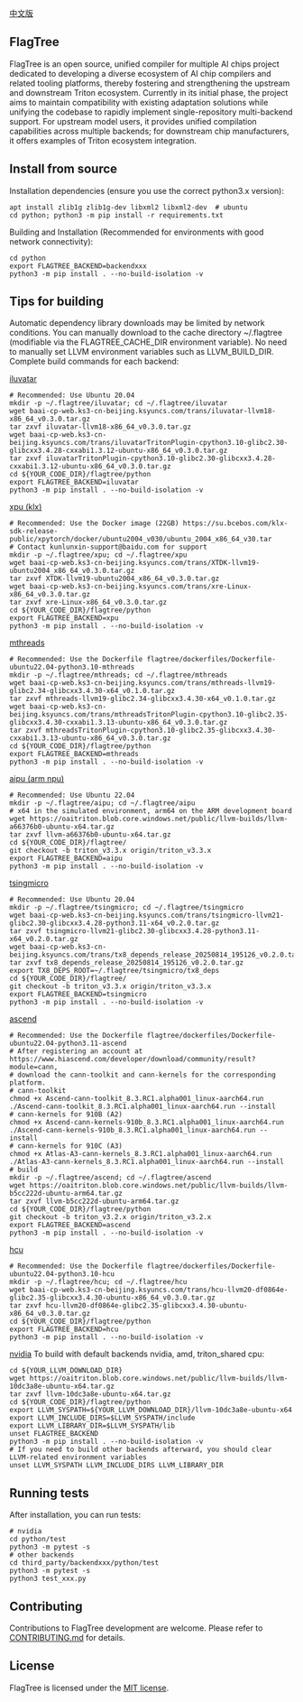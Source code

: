 [中文版](./README_cn.md)

## FlagTree

FlagTree is an open source, unified compiler for multiple AI chips project dedicated to developing a diverse ecosystem of AI chip compilers and related tooling platforms, thereby fostering and strengthening the upstream and downstream Triton ecosystem. Currently in its initial phase, the project aims to maintain compatibility with existing adaptation solutions while unifying the codebase to rapidly implement single-repository multi-backend support. For upstream model users, it provides unified compilation capabilities across multiple backends; for downstream chip manufacturers, it offers examples of Triton ecosystem integration.

## Install from source
Installation dependencies (ensure you use the correct python3.x version):
```shell
apt install zlib1g zlib1g-dev libxml2 libxml2-dev  # ubuntu
cd python; python3 -m pip install -r requirements.txt
```

Building and Installation (Recommended for environments with good network connectivity):
```shell
cd python
export FLAGTREE_BACKEND=backendxxx
python3 -m pip install . --no-build-isolation -v
```

## Tips for building

Automatic dependency library downloads may be limited by network conditions. You can manually download to the cache directory ~/.flagtree (modifiable via the FLAGTREE_CACHE_DIR environment variable). No need to manually set LLVM environment variables such as LLVM_BUILD_DIR.
Complete build commands for each backend:

[iluvatar](https://github.com/FlagTree/flagtree/tree/main/third_party/iluvatar/)
```shell
# Recommended: Use Ubuntu 20.04
mkdir -p ~/.flagtree/iluvatar; cd ~/.flagtree/iluvatar
wget baai-cp-web.ks3-cn-beijing.ksyuncs.com/trans/iluvatar-llvm18-x86_64_v0.3.0.tar.gz
tar zxvf iluvatar-llvm18-x86_64_v0.3.0.tar.gz
wget baai-cp-web.ks3-cn-beijing.ksyuncs.com/trans/iluvatarTritonPlugin-cpython3.10-glibc2.30-glibcxx3.4.28-cxxabi1.3.12-ubuntu-x86_64_v0.3.0.tar.gz
tar zxvf iluvatarTritonPlugin-cpython3.10-glibc2.30-glibcxx3.4.28-cxxabi1.3.12-ubuntu-x86_64_v0.3.0.tar.gz
cd ${YOUR_CODE_DIR}/flagtree/python
export FLAGTREE_BACKEND=iluvatar
python3 -m pip install . --no-build-isolation -v
```
[xpu (klx)](https://github.com/FlagTree/flagtree/tree/main/third_party/xpu/)
```shell
# Recommended: Use the Docker image (22GB) https://su.bcebos.com/klx-sdk-release-public/xpytorch/docker/ubuntu2004_v030/ubuntu_2004_x86_64_v30.tar
# Contact kunlunxin-support@baidu.com for support
mkdir -p ~/.flagtree/xpu; cd ~/.flagtree/xpu
wget baai-cp-web.ks3-cn-beijing.ksyuncs.com/trans/XTDK-llvm19-ubuntu2004_x86_64_v0.3.0.tar.gz
tar zxvf XTDK-llvm19-ubuntu2004_x86_64_v0.3.0.tar.gz
wget baai-cp-web.ks3-cn-beijing.ksyuncs.com/trans/xre-Linux-x86_64_v0.3.0.tar.gz
tar zxvf xre-Linux-x86_64_v0.3.0.tar.gz
cd ${YOUR_CODE_DIR}/flagtree/python
export FLAGTREE_BACKEND=xpu
python3 -m pip install . --no-build-isolation -v
```
[mthreads](https://github.com/FlagTree/flagtree/tree/main/third_party/mthreads/)
```shell
# Recommended: Use the Dockerfile flagtree/dockerfiles/Dockerfile-ubuntu22.04-python3.10-mthreads
mkdir -p ~/.flagtree/mthreads; cd ~/.flagtree/mthreads
wget baai-cp-web.ks3-cn-beijing.ksyuncs.com/trans/mthreads-llvm19-glibc2.34-glibcxx3.4.30-x64_v0.1.0.tar.gz
tar zxvf mthreads-llvm19-glibc2.34-glibcxx3.4.30-x64_v0.1.0.tar.gz
wget baai-cp-web.ks3-cn-beijing.ksyuncs.com/trans/mthreadsTritonPlugin-cpython3.10-glibc2.35-glibcxx3.4.30-cxxabi1.3.13-ubuntu-x86_64_v0.3.0.tar.gz
tar zxvf mthreadsTritonPlugin-cpython3.10-glibc2.35-glibcxx3.4.30-cxxabi1.3.13-ubuntu-x86_64_v0.3.0.tar.gz
cd ${YOUR_CODE_DIR}/flagtree/python
export FLAGTREE_BACKEND=mthreads
python3 -m pip install . --no-build-isolation -v
```
[aipu (arm npu)](https://github.com/FlagTree/flagtree/tree/triton_v3.3.x/third_party/aipu/)
```shell
# Recommended: Use Ubuntu 22.04
mkdir -p ~/.flagtree/aipu; cd ~/.flagtree/aipu
# x64 in the simulated environment, arm64 on the ARM development board
wget https://oaitriton.blob.core.windows.net/public/llvm-builds/llvm-a66376b0-ubuntu-x64.tar.gz
tar zxvf llvm-a66376b0-ubuntu-x64.tar.gz
cd ${YOUR_CODE_DIR}/flagtree/
git checkout -b triton_v3.3.x origin/triton_v3.3.x
export FLAGTREE_BACKEND=aipu
python3 -m pip install . --no-build-isolation -v
```
[tsingmicro](https://github.com/FlagTree/flagtree/tree/triton_v3.3.x/third_party/tsingmicro/)
```shell
# Recommended: Use Ubuntu 20.04
mkdir -p ~/.flagtree/tsingmicro; cd ~/.flagtree/tsingmicro
wget baai-cp-web.ks3-cn-beijing.ksyuncs.com/trans/tsingmicro-llvm21-glibc2.30-glibcxx3.4.28-python3.11-x64_v0.2.0.tar.gz
tar zxvf tsingmicro-llvm21-glibc2.30-glibcxx3.4.28-python3.11-x64_v0.2.0.tar.gz
wget baai-cp-web.ks3-cn-beijing.ksyuncs.com/trans/tx8_depends_release_20250814_195126_v0.2.0.tar.gz
tar zxvf tx8_depends_release_20250814_195126_v0.2.0.tar.gz
export TX8_DEPS_ROOT=~/.flagtree/tsingmicro/tx8_deps
cd ${YOUR_CODE_DIR}/flagtree/
git checkout -b triton_v3.3.x origin/triton_v3.3.x
export FLAGTREE_BACKEND=tsingmicro
python3 -m pip install . --no-build-isolation -v
```
[ascend](https://github.com/FlagTree/flagtree/blob/triton_v3.2.x/python/setup_tools/setup_helper.py)
```shell
# Recommended: Use the Dockerfile flagtree/dockerfiles/Dockerfile-ubuntu22.04-python3.11-ascend
# After registering an account at https://www.hiascend.com/developer/download/community/result?module=cann,
# download the cann-toolkit and cann-kernels for the corresponding platform.
# cann-toolkit
chmod +x Ascend-cann-toolkit_8.3.RC1.alpha001_linux-aarch64.run
./Ascend-cann-toolkit_8.3.RC1.alpha001_linux-aarch64.run --install
# cann-kernels for 910B (A2)
chmod +x Ascend-cann-kernels-910b_8.3.RC1.alpha001_linux-aarch64.run
./Ascend-cann-kernels-910b_8.3.RC1.alpha001_linux-aarch64.run --install
# cann-kernels for 910C (A3)
chmod +x Atlas-A3-cann-kernels_8.3.RC1.alpha001_linux-aarch64.run
./Atlas-A3-cann-kernels_8.3.RC1.alpha001_linux-aarch64.run --install
# build
mkdir -p ~/.flagtree/ascend; cd ~/.flagtree/ascend
wget https://oaitriton.blob.core.windows.net/public/llvm-builds/llvm-b5cc222d-ubuntu-arm64.tar.gz
tar zxvf llvm-b5cc222d-ubuntu-arm64.tar.gz
cd ${YOUR_CODE_DIR}/flagtree/python
git checkout -b triton_v3.2.x origin/triton_v3.2.x
export FLAGTREE_BACKEND=ascend
python3 -m pip install . --no-build-isolation -v
```
[hcu](https://github.com/FlagTree/flagtree/tree/main/third_party/hcu/)
```shell
# Recommended: Use the Dockerfile flagtree/dockerfiles/Dockerfile-ubuntu22.04-python3.10-hcu
mkdir -p ~/.flagtree/hcu; cd ~/.flagtree/hcu
wget baai-cp-web.ks3-cn-beijing.ksyuncs.com/trans/hcu-llvm20-df0864e-glibc2.35-glibcxx3.4.30-ubuntu-x86_64_v0.3.0.tar.gz
tar zxvf hcu-llvm20-df0864e-glibc2.35-glibcxx3.4.30-ubuntu-x86_64_v0.3.0.tar.gz
cd ${YOUR_CODE_DIR}/flagtree/python
export FLAGTREE_BACKEND=hcu
python3 -m pip install . --no-build-isolation -v
```

[nvidia](/third_party/nvidia/)
To build with default backends nvidia, amd, triton_shared cpu:
```shell
cd ${YOUR_LLVM_DOWNLOAD_DIR}
wget https://oaitriton.blob.core.windows.net/public/llvm-builds/llvm-10dc3a8e-ubuntu-x64.tar.gz
tar zxvf llvm-10dc3a8e-ubuntu-x64.tar.gz
cd ${YOUR_CODE_DIR}/flagtree/python
export LLVM_SYSPATH=${YOUR_LLVM_DOWNLOAD_DIR}/llvm-10dc3a8e-ubuntu-x64
export LLVM_INCLUDE_DIRS=$LLVM_SYSPATH/include
export LLVM_LIBRARY_DIR=$LLVM_SYSPATH/lib
unset FLAGTREE_BACKEND
python3 -m pip install . --no-build-isolation -v
# If you need to build other backends afterward, you should clear LLVM-related environment variables
unset LLVM_SYSPATH LLVM_INCLUDE_DIRS LLVM_LIBRARY_DIR
```

## Running tests

After installation, you can run tests:
```shell
# nvidia
cd python/test
python3 -m pytest -s
# other backends
cd third_party/backendxxx/python/test
python3 -m pytest -s
python3 test_xxx.py
```

## Contributing

Contributions to FlagTree development are welcome. Please refer to [CONTRIBUTING.md](/CONTRIBUTING_cn.md) for details.

## License

FlagTree is licensed under the [MIT license](/LICENSE).